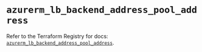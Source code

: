 # `azurerm_lb_backend_address_pool_address`

Refer to the Terraform Registry for docs: [`azurerm_lb_backend_address_pool_address`](https://registry.terraform.io/providers/hashicorp/azurerm/3.88.0/docs/resources/lb_backend_address_pool_address).
